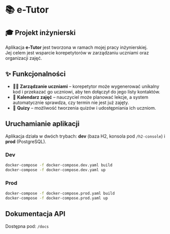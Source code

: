 # 📚 e-Tutor

## 🎓 Projekt inżynierski
Aplikacja **e-Tutor** jest tworzona w ramach mojej pracy inżynierskiej.  
Jej celem jest wsparcie korepetytorów w zarządzaniu uczniami oraz organizacji zajęć.

## ✨ Funkcjonalności
- 👨‍🏫 **Zarządzanie uczniami** – korepetytor może wygenerować unikalny kod i przekazać go uczniowi, aby ten dołączył do jego listy kontaktów.  
- 📅 **Kalendarz zajęć** – nauczyciel może planować lekcje, a system automatycznie sprawdza, czy termin nie jest już zajęty.  
- 📝 **Quizy** – możliwość tworzenia quizów i udostępniania ich uczniom.  


## Uruchamianie aplikacji

Aplikacja działa w dwóch trybach: **dev** (baza H2, konsola pod `/h2-console`) i **prod** (PostgreSQL).

### Dev
```sh
docker-compose -f docker-compose.dev.yaml build
docker-compose -f docker-compose.dev.yaml up
```

### Prod
```sh
docker-compose -f docker-compose.prod.yaml build
docker-compose -f docker-compose.prod.yaml up
```

## Dokumentacja API
Dostępna pod: `/docs`

